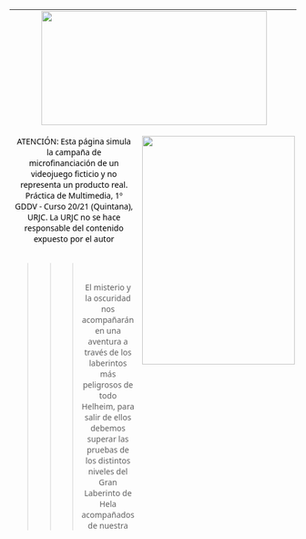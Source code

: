 <!doctype html>
<html>
<head>
<meta charset="utf-8">
<title>PaginaMM</title>
<style type="text/css">
body,td,th {
    font-size: 14px;
    color: #000000;
    font-family: Segoe, "Segoe UI", "DejaVu Sans", "Trebuchet MS", Verdana, sans-serif;
    font-style: normal;
}
body {
    background-image: url(fondo4.jpg);
    background-repeat: no-repeat;
    background-size: 100% 100%;
    background-attachment: fixed;
}
</style>
<script type="text/javascript">
function MM_preloadImages() { //v3.0
  var d=document; if(d.images){ if(!d.MM_p) d.MM_p=new Array();
    var i,j=d.MM_p.length,a=MM_preloadImages.arguments; for(i=0; i<a.length; i++)
    if (a[i].indexOf("#")!=0){ d.MM_p[j]=new Image; d.MM_p[j++].src=a[i];}}
}
function MM_swapImgRestore() { //v3.0
  var i,x,a=document.MM_sr; for(i=0;a&&i<a.length&&(x=a[i])&&x.oSrc;i++) x.src=x.oSrc;
}
function MM_findObj(n, d) { //v4.01
  var p,i,x;  if(!d) d=document; if((p=n.indexOf("?"))>0&&parent.frames.length) {
    d=parent.frames[n.substring(p+1)].document; n=n.substring(0,p);}
  if(!(x=d[n])&&d.all) x=d.all[n]; for (i=0;!x&&i<d.forms.length;i++) x=d.forms[i][n];
  for(i=0;!x&&d.layers&&i<d.layers.length;i++) x=MM_findObj(n,d.layers[i].document);
  if(!x && d.getElementById) x=d.getElementById(n); return x;
}

function MM_swapImage() { //v3.0
  var i,j=0,x,a=MM_swapImage.arguments; document.MM_sr=new Array; for(i=0;i<(a.length-2);i+=3)
   if ((x=MM_findObj(a[i]))!=null){document.MM_sr[j++]=x; if(!x.oSrc) x.oSrc=x.src; x.src=a[i+2];}
}
</script>
</head>

<body onLoad="MM_preloadImages('file://///10.10.96.5/Home_VDI$/jl.moreno.2020/Downloads/twitter 2.png','file://///10.10.96.5/Home_VDI$/jl.moreno.2020/Downloads/Ig 2.png')">
<table width="1200" height="914" border="0" align="center" cellpadding="0" cellspacing="10">
  <tbody>
    <tr>
      <td height="145" colspan="3" align="center" valign="middle"><img src="Blind nombre.png" width="396" height="200" alt=""/></td>
    </tr>
    <tr>
      <td height="55" colspan="2" align="center" valign="top"><p>ATENCIÓN: Esta página simula la campaña de microfinanciación de un videojuego ficticio y no representa un producto real. Práctica de Multimedia, 1º GDDV - Curso 20/21 (Quintana), URJC. La URJC no se hace responsable del contenido expuesto por el autor</p></td>
      <td width="268" rowspan="2" align="center" valign="top"><p><img src="Posible cartel.jpg" width="268" height="401" alt=""/></p></td>
    </tr>
    <tr>
      <td height="116" colspan="2" align="center" valign="top"><blockquote>
        <blockquote>
          <blockquote>
            <p>&nbsp;</p>
            <p>El misterio y la oscuridad nos acompañarán en una aventura a través de los laberintos más peligrosos de todo Helheim, para salir de ellos debemos superar las pruebas de los distintos niveles del Gran Laberinto de Hela acompañados de nuestra valentía y la luz que nos iluminará el frío y oscuro camino </p>
            <p>Videojuego diseñado por Pingüinos de Nueva Zelanda S.A.</p>
          </blockquote>
          </blockquote>
      </blockquote>      </td>
    </tr>
    <tr>
      <td width="442" height="123" align="right" valign="middle"><p>&nbsp;</p></td>
      <td width="442" align="left" valign="middle">&nbsp;</td>
      <td height="123" align="center" valign="middle"><p><a href="https://twitter.com/PingusNz" onMouseOut="MM_swapImgRestore()" onMouseOver="MM_swapImage('Image tw','','twitter 2.png',1)"><img src="twitter 1.png" alt="" width="114" height="114" id="Image tw"></a></p></td>
    </tr>
    <tr>
      <td height="128" align="right" valign="middle">Pingüinos de Nueva Zelanda S.A.</td>
      <td align="left" valign="middle"><img src="Posible logo.png" width="126" height="126" alt=""/></td>
      <td height="128" align="center" valign="middle"><a href="https://www.instagram.com/pingusnz/?hl=es" onMouseOut="MM_swapImgRestore()" onMouseOver="MM_swapImage('Image ig','','Ig 2.png',1)"><img src="Ig.png" alt="" width="110" height="110" id="Image ig"></a></td>
    </tr>
  </tbody>
</table>
</body>
</html>
